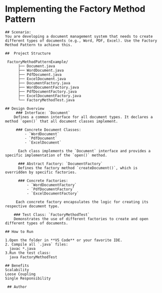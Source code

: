 # Implementing the Factory Method Pattern

    ## Scenario: 
    You are developing a document management system that needs to create different types of documents (e.g., Word, PDF, Excel). Use the Factory Method Pattern to achieve this.

    ##  Project Structure

     FactoryMethodPatternExample/
          ├── Document.java
          ├── WordDocument.java
          ├── PdfDocument.java
          ├── ExcelDocument.java
          ├── DocumentFactory.java
          ├── WordDocumentFactory.java
          ├── PdfDocumentFactory.java
          ├── ExcelDocumentFactory.java
          └── FactoryMethodTest.java

    ## Design Overview
         ### Interface: `Document`
        Defines a common interface for all document types. It declares a method `open()` that all document classes implement.

         ### Concrete Document Classes:
             - `WordDocument`
             - `PdfDocument`
             - `ExcelDocument`

          Each class implements the `Document` interface and provides a specific implementation of the `open()` method.

          ### Abstract Factory: `DocumentFactory`
          Defines the factory method `createDocument()`, which is overridden by specific factories.

          ### Concrete Factories:
              - `WordDocumentFactory`
              - `PdfDocumentFactory`
              - `ExcelDocumentFactory`

         Each concrete factory encapsulates the logic for creating its respective document type.

        ### Test Class: `FactoryMethodTest`
        Demonstrates the use of different factories to create and open different types of documents.

    ## How to Run

    1.Open the folder in **VS Code** or your favorite IDE.
    2. Compile all `.java` files:
      javac *.java
    3.Run the test class:
      java FactoryMethodTest

    ## Benefits 
    Scalability
    Loose Coupling
    Single Responsibility

     ## Author


    
